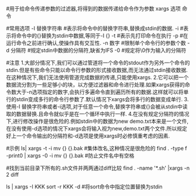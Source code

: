 #用于给命令传递参数的过滤器,将得到的数据传递给命令作为参数
xargs 选项 命令

#常用选项
-I 替换字符串	#表示将命令中的替换字符串,替换成stdin的数据.
-i		#表示将命令中的{}替换为stdin中数据,等同于-I {}
-t		#表示先打印命令在执行
-p		#在运行命令之前进行确认,使操作具有交互性.
-n 数字		#限制单个命令行的参数个数
-d 分隔符	#规定stdin中数据的分隔符,缺省为IFS
-0		#规定将\0作为输入的分隔符

#注意
1.大部分情况下,我们可以通过管道将一个命令的stdout作为另外一个命令的stdin.但是有些命令只能以命令行参数的形式接收数据,而无法通过stdin接收数据.在这种情况下,我们无法使用管道完成数据的传递,只能使用xargs.
2.它可以把一个数据流分割为一些足够小的块，以方便过滤器和命令进行处理.如果xargs获得的命令数大于-n选项指定的数字,会执行多遍命令直到遍历所有的数据.这样就可以将单行的stdin变成多行的命令行参数了.默认情况下xargs会将多行的数据变成单行.
3.使用-I 替换字符串或者-i选项,对于任意一个命令,替换字符串或{}会被从stdin中读取的数据替换.且命令就似乎是在一个循环中执行一样.
4.在没有规定分隔符的情况下,进行修改操作是很危险的.例如stdin中的数据为new demo.txt本来是一个文件,在没有使用-d选项的情况下xargs会将输入视为new,demo.txt两个文件.所以规定好上一个命令输出的分隔符和-d选项是使用xargs时必修慎重考虑的因素.

#示例
ls| xargs -t -i mv {} {}.bak		#集体改名,这种情况是很危险的
find . -type f -print0 | xargs -0 -i mv {} {}.bak	#防止文件名中有空格

#找到当前目录下所有的.sh文件并两两通过diff比较
find . -name '*.sh' |xargs -n 2 diff	

ls | xargs -I KKK sort -r KKK -d	#将sort命令中指定位置替换为stdin
